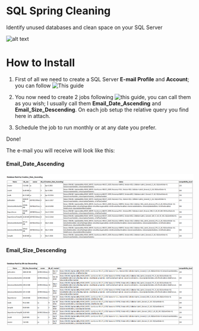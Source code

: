 # SQL Spring Cleaning
Identify unused databases and clean space on your SQL Server

![alt text](https://www.computerhope.com/cdn/colossus.jpg)

How to Install
======

1) First of all we need to create a SQL Server **E-mail Profile** and **Account**; you can follow ![This guide](https://www.mssqltips.com/sqlservertip/1100/setting-up-database-mail-for-sql-server/)

2) You now need to create 2 jobs following ![this guide](https://solutioncenter.apexsql.com/how-to-set-up-email-notifications-for-backup-jobs-in-sql-server/), you can call them as you wish; I usually call them **Email_Date_Ascending** and **Email_Size_Descending**. On each job setup the relative query you find here in attach. 

3) Schedule the job to run monthly or at any date you prefer. 

Done!

The e-mail you will receive will look like this:

#### Email_Date_Ascending

![alt text](https://github.com/francesco1119/SQL_Spring_Cleaning/blob/master/images/Creation_Date_Ascending.png)

#### Email_Size_Descending

![alt text](https://github.com/francesco1119/SQL_Spring_Cleaning/blob/master/images/DB_Size_Descending.png)


    
